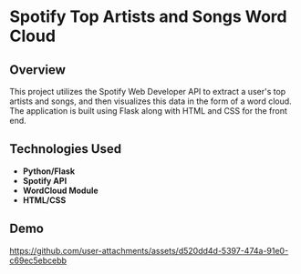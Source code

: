 # Spotify Top Artists and Songs Word Cloud

## Overview
This project utilizes the Spotify Web Developer API to extract a user's top artists and songs, and then visualizes this data in the form of a word cloud. The application is built using Flask along with HTML and CSS for the front end.

## Technologies Used
- **Python/Flask**
- **Spotify API** 
- **WordCloud Module**
- **HTML/CSS**

## Demo
https://github.com/user-attachments/assets/d520dd4d-5397-474a-91e0-c69ec5ebcebb



